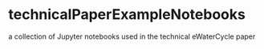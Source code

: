 # technicalPaperExampleNotebooks
a collection of Jupyter notebooks used in the technical eWaterCycle paper
